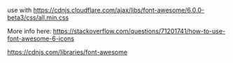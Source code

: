 use with https://cdnjs.cloudflare.com/ajax/libs/font-awesome/6.0.0-beta3/css/all.min.css

More info here: 
https://stackoverflow.com/questions/71201741/how-to-use-font-awesome-6-icons

https://cdnjs.com/libraries/font-awesome
